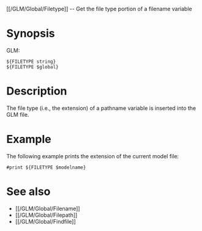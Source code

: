 [[/GLM/Global/Filetype]] -- Get the file type portion of a filename variable

# Synopsis

GLM:

~~~
${FILETYPE string}
${FILETYPE $global}
~~~

# Description

The file type (i.e., the extension) of a pathname variable is inserted into the GLM file.

# Example

The following example prints the extension of the current model file:

~~~
#print ${FILETYPE $modelname}
~~~

# See also

* [[/GLM/Global/Filename]]
* [[/GLM/Global/Filepath]]
* [[/GLM/Global/Findfile]]
